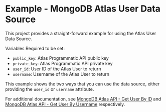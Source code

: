 # Example - MongoDB Atlas User Data Source

This project provides a straight-forward example for using the Atlas User Data Source.

Variables Required to be set:
- `public_key`: Atlas Programmatic API public key
- `private_key`: Atlas Programmatic API private key
- `user_id`: User ID of the Atlas User to return
- `username`: Username of the Atlas User to return


This example shows the two ways that you can use the data source, either providing the `user_id` or `username` attribute.

For additional documentation, see [MongoDB Atlas API - Get User By ID](https://www.mongodb.com/docs/atlas/reference/api-resources-spec/v2/#tag/MongoDB-Cloud-Users/operation/getUser) and [MongoDB Atlas API - Get User By Username](https://www.mongodb.com/docs/atlas/reference/api-resources-spec/v2/#tag/MongoDB-Cloud-Users/operation/getUserByUsername) respectively.
